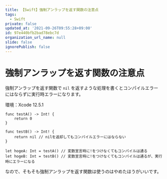 ```yaml
---
title: 【Swift】強制アンラップを返す関数の注意点
tags:
  - Swift
private: false
updated_at: '2021-09-26T09:55:28+09:00'
id: 97e440bfb2bad78ebc7d
organization_url_name: null
slide: false
ignorePublish: false
---
```


# 強制アンラップを返す関数の注意点

強制アンラップを返す関数で `nil` を返すような処理を書くとコンパイルエラーにはならずに実行時エラーになります。

環境：Xcode 12.5.1

```swift:サンプル
func testA() -> Int! {
    return 0
}

func testB() -> Int! {
    return nil // nilを返却してもコンパイルエラーにはならない
}

let hogeA: Int = testA() // 変数宣言時に!をつけなくてもコンパイルは通る
let hogeB: Int = testB() // 変数宣言時に!をつけなくてもコンパイルは通るが、実行時にエラーになる
```

なので、そもそも強制アンラップを返す関数は使うのはやめたほうがいいです。
